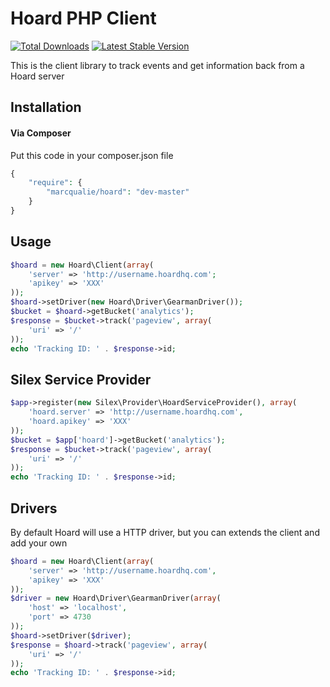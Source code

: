 # Hoard PHP Client

[![Total Downloads](https://poser.pugx.org/marcqualie/hoard/downloads.png)](https://packagist.org/packages/marcqualie/hoard)
[![Latest Stable Version](https://poser.pugx.org/marcqualie/hoard/v/stable.png)](https://packagist.org/packages/marcqualie/hoard)


This is the client library to track events and get information back from a Hoard server


## Installation

#### Via Composer

Put this code in your composer.json file

``` php
{
    "require": {
        "marcqualie/hoard": "dev-master"
    }
}
```


## Usage

``` php
$hoard = new Hoard\Client(array(
    'server' => 'http://username.hoardhq.com';
    'apikey' => 'XXX'
));
$hoard->setDriver(new Hoard\Driver\GearmanDriver());
$bucket = $hoard->getBucket('analytics');
$response = $bucket->track('pageview', array(
    'uri' => '/'
));
echo 'Tracking ID: ' . $response->id;
```


## Silex Service Provider

``` php
$app->register(new Silex\Provider\HoardServiceProvider(), array(
    'hoard.server' => 'http://username.hoardhq.com',
    'hoard.apikey' => 'XXX'
));
$bucket = $app['hoard']->getBucket('analytics');
$response = $bucket->track('pageview', array(
    'uri' => '/'
));
echo 'Tracking ID: ' . $response->id;
```


## Drivers

By default Hoard will use a HTTP driver, but you can extends the client and add your own

``` php
$hoard = new Hoard\Client(array(
    'server' => 'http://username.hoardhq.com',
    'apikey' => 'XXX'
));
$driver = new Hoard\Driver\GearmanDriver(array(
    'host' => 'localhost',
    'port' => 4730
));
$hoard->setDriver($driver);
$response = $hoard->track('pageview', array(
    'uri' => '/'
));
echo 'Tracking ID: ' . $response->id;
```
